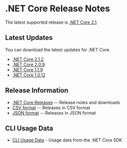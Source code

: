# .NET Core Release Notes

The latest supported release is [.NET Core 2.1](2.1/2.1.0.md).

## Latest Updates

You can download the latest updates for .NET Core.

* [.NET Core 2.1.2](download-archives/2.1.2-download.md)
* [.NET Core 2.0.9](download-archives/2.0.9-download.md)
* [.NET Core 1.1.9](download-archives/1.1.9-download.md)
* [.NET Core 1.0.12](download-archives/1.0.12-download.md)

## Release Information

* [.NET Core Releases](download-archive.md) -- Release notes and downloads
* [CSV format](releases.csv) -- Releases in CSV format
* [JSON format](releases.json) -- Releases in JSON format

## CLI Usage Data

* [CLI Usage Data](cli-usage-data.md) - Usage data from the .NET Core SDK
